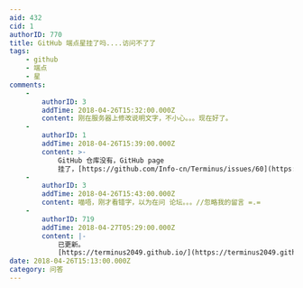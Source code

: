 ```yaml
---
aid: 432
cid: 1
authorID: 770
title: GitHub 端点星挂了吗....访问不了了
tags:
    - github
    - 端点
    - 星
comments:
    -
        authorID: 3
        addTime: 2018-04-26T15:32:00.000Z
        content: 刚在服务器上修改说明文字，不小心。。。现在好了。
    -
        authorID: 1
        addTime: 2018-04-26T15:39:00.000Z
        content: >-
            GitHub 仓库没有，GitHub page
            挂了，[https://github.com/Info-cn/Terminus/issues/60](https://github.com/Info-cn/Terminus/issues/60)
    -
        authorID: 3
        addTime: 2018-04-26T15:43:00.000Z
        content: 喵唔，刚才看错字，以为在问 论坛。。。//忽略我的留言 =.=
    -
        authorID: 719
        addTime: 2018-04-27T05:29:00.000Z
        content: |-
            已更新。  
            [https://terminus2049.github.io/](https://terminus2049.github.io/)
date: 2018-04-26T15:13:00.000Z
category: 问答
---
```



